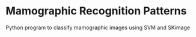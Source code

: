 # Mamographic Recognition Patterns

Python program to classify mamographic images using SVM and SKimage

